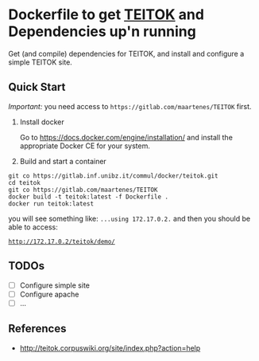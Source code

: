 # Dockerfile to get [TEITOK](http://teitok.corpuswiki.org/site/) and Dependencies up'n running

Get (and compile) dependencies for TEITOK, and install and configure a simple TEITOK site.


## Quick Start

*Important:* you need access to `https://gitlab.com/maartenes/TEITOK` first.

1. Install docker

    Go to https://docs.docker.com/engine/installation/ and install the
    appropriate Docker CE for your system.

1. Build and start a container

```
git co https://gitlab.inf.unibz.it/commul/docker/teitok.git
cd teitok
git co https://gitlab.com/maartenes/TEITOK
docker build -t teitok:latest -f Dockerfile .
docker run teitok:latest
```

you will see something like: `...using 172.17.0.2.` and then you should be able to access:

[`http://172.17.0.2/teitok/demo/`](http://172.17.0.2/teitok/demo/)


## TODOs

- [ ] Configure simple site
- [ ] Configure apache
- [ ] ...

## References

 - http://teitok.corpuswiki.org/site/index.php?action=help
